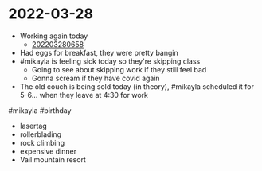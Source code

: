 # 2022-03-28
- Working again today
	- [202203280658](202203280658.md)
- Had eggs for breakfast, they were pretty bangin
- #mikayla is feeling sick today so they're skipping class
	- Going to see about skipping work if they still feel bad
	- Gonna scream if they have covid again
- The old couch is being sold today (in theory), #mikayla scheduled it for 5-6... when they leave at 4:30 for work

#mikayla #birthday
- lasertag
- rollerblading
- rock climbing
- expensive dinner
- Vail mountain resort